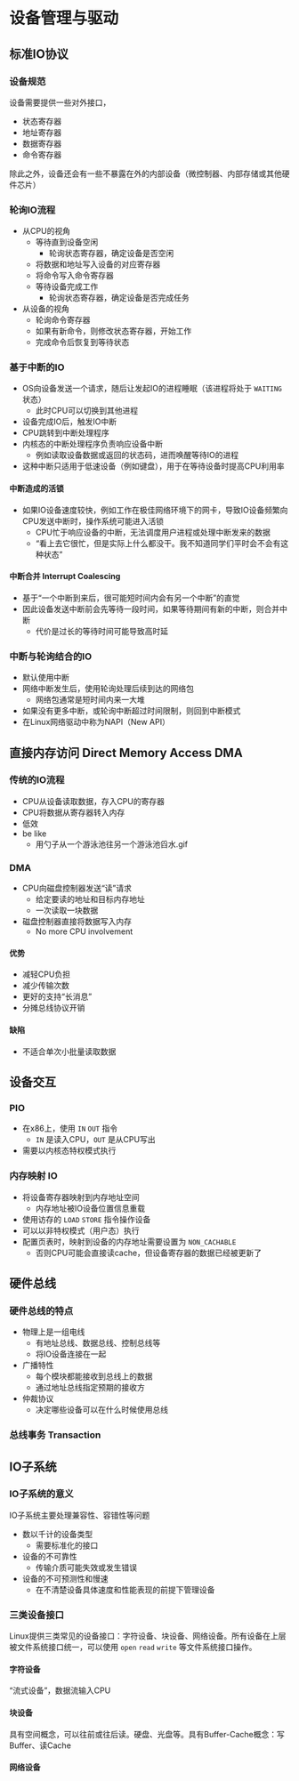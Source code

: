 # 设备管理与驱动

## 标准IO协议

### 设备规范

设备需要提供一些对外接口，

- 状态寄存器
- 地址寄存器
- 数据寄存器
- 命令寄存器

除此之外，设备还会有一些不暴露在外的内部设备（微控制器、内部存储或其他硬件芯片）

### 轮询IO流程

- 从CPU的视角
  - 等待直到设备空闲
    - 轮询状态寄存器，确定设备是否空闲
  - 将数据和地址写入设备的对应寄存器
  - 将命令写入命令寄存器
  - 等待设备完成工作
    - 轮询状态寄存器，确定设备是否完成任务
- 从设备的视角
  - 轮询命令寄存器
  - 如果有新命令，则修改状态寄存器，开始工作
  - 完成命令后恢复到等待状态

### 基于中断的IO

- OS向设备发送一个请求，随后让发起IO的进程睡眠（该进程将处于 `WAITING` 状态）
  - 此时CPU可以切换到其他进程
- 设备完成IO后，触发IO中断
- CPU跳转到中断处理程序
- 内核态的中断处理程序负责响应设备中断
  - 例如读取设备数据或返回的状态码，进而唤醒等待IO的进程
- 这种中断只适用于低速设备（例如键盘），用于在等待设备时提高CPU利用率

#### 中断造成的活锁

- 如果IO设备速度较快，例如工作在极佳网络环境下的网卡，导致IO设备频繁向CPU发送中断时，操作系统可能进入活锁
  - CPU忙于响应设备的中断，无法调度用户进程或处理中断发来的数据
  - “看上去它很忙，但是实际上什么都没干。我不知道同学们平时会不会有这种状态”

#### 中断合并 Interrupt Coalescing

- 基于“一个中断到来后，很可能短时间内会有另一个中断”的直觉
- 因此设备发送中断前会先等待一段时间，如果等待期间有新的中断，则合并中断
  - 代价是过长的等待时间可能导致高时延

### 中断与轮询结合的IO

- 默认使用中断
- 网络中断发生后，使用轮询处理后续到达的网络包
  - 网络包通常是短时间内来一大堆
- 如果没有更多中断，或轮询中断超过时间限制，则回到中断模式
- 在Linux网络驱动中称为NAPI（New API）

## 直接内存访问 Direct Memory Access DMA

### 传统的IO流程

- CPU从设备读取数据，存入CPU的寄存器
- CPU将数据从寄存器转入内存
- 低效
- be like
  - 用勺子从一个游泳池往另一个游泳池舀水.gif

### DMA

- CPU向磁盘控制器发送“读”请求
  - 给定要读的地址和目标内存地址
  - 一次读取一块数据
- 磁盘控制器直接将数据写入内存
  - No more CPU involvement

#### 优势

- 减轻CPU负担
- 减少传输次数
- 更好的支持“长消息”
- 分摊总线协议开销

#### 缺陷

- 不适合单次小批量读取数据

## 设备交互

### PIO

- 在x86上，使用 `IN` `OUT` 指令
  - `IN` 是读入CPU，`OUT` 是从CPU写出
- 需要以内核态特权模式执行

### 内存映射 IO

- 将设备寄存器映射到内存地址空间
  - 内存地址被IO设备位置信息重载
- 使用访存的 `LOAD` `STORE` 指令操作设备
- 可以以非特权模式（用户态）执行
- 配置页表时，映射到设备的内存地址需要设置为 `NON_CACHABLE`
  - 否则CPU可能会直接读cache，但设备寄存器的数据已经被更新了

## 硬件总线

### 硬件总线的特点

- 物理上是一组电线
  - 有地址总线、数据总线、控制总线等
  - 将IO设备连接在一起
- 广播特性
  - 每个模块都能接收到总线上的数据
  - 通过地址总线指定预期的接收方
- 仲裁协议
  - 决定哪些设备可以在什么时候使用总线

### 总线事务 Transaction

## IO子系统

### IO子系统的意义

IO子系统主要处理兼容性、容错性等问题

- 数以千计的设备类型
  - 需要标准化的接口
- 设备的不可靠性
  - 传输介质可能失效或发生错误
- 设备的不可预测性和慢速
  - 在不清楚设备具体速度和性能表现的前提下管理设备

### 三类设备接口

Linux提供三类常见的设备接口：字符设备、块设备、网络设备。所有设备在上层被文件系统接口统一，可以使用 `open` `read` `write` 等文件系统接口操作。

#### 字符设备

“流式设备”，数据流输入CPU

#### 块设备

具有空间概念，可以往前或往后读。硬盘、光盘等。具有Buffer-Cache概念：写Buffer、读Cache

#### 网络设备
